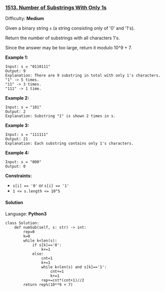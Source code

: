### [1513\. Number of Substrings With Only 1s](https://leetcode.com/problems/number-of-substrings-with-only-1s/)

Difficulty: **Medium**


Given a binary string `s` (a string consisting only of '0' and '1's).

Return the number of substrings with all characters 1's.

Since the answer may be too large, return it modulo 10^9 + 7.

**Example 1:**

```
Input: s = "0110111"
Output: 9
Explanation: There are 9 substring in total with only 1's characters.
"1" -> 5 times.
"11" -> 3 times.
"111" -> 1 time.
```

**Example 2:**

```
Input: s = "101"
Output: 2
Explanation: Substring "1" is shown 2 times in s.
```

**Example 3:**

```
Input: s = "111111"
Output: 21
Explanation: Each substring contains only 1's characters.
```

**Example 4:**

```
Input: s = "000"
Output: 0
```

**Constraints:**

*   `s[i] == '0'` or `s[i] == '1'`
*   `1 <= s.length <= 10^5`


#### Solution

Language: **Python3**

```python3
class Solution:
    def numSub(self, s: str) -> int:
        rep=0
        k=0
        while k<len(s):
            if s[k]=='0':
                k+=1
            else:
                cnt=1
                k+=1
                while k<len(s) and s[k]=='1':
                    cnt+=1
                    k+=1
                rep+=cnt*(cnt+1)//2
        return rep%(10**9 + 7)
```